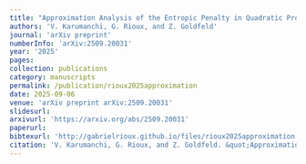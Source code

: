 ```yaml
---
title: "Approximation Analysis of the Entropic Penalty in Quadratic Programming"
authors: 'V. Karumanchi, G. Rioux, and Z. Goldfeld'
journal: 'arXiv preprint'
numberInfo: 'arXiv:2509.20031'
year: '2025'
pages: 
collection: publications
category: manuscripts
permalink: /publication/rioux2025approximation
date: 2025-09-06
venue: 'arXiv preprint arXiv:2509.20031'
slidesurl: 
arxivurl: 'https://arxiv.org/abs/2509.20031'
paperurl: 
bibtexurl: 'http://gabrielrioux.github.io/files/rioux2025approximation.md'
citation: 'V. Karumanchi, G. Rioux, and Z. Goldfeld. &quot;Approximation Analysis of the Entropic Penalty in Quadratic Programming.&quot; <i>arXiv preprint</i>. arXiv:2509.20031, 2025.'
---
```

